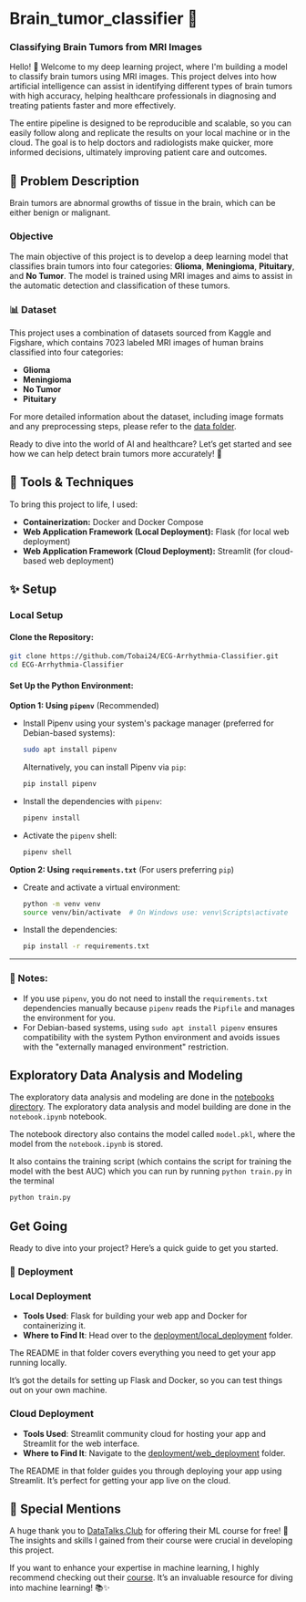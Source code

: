 # Brain_tumor_classifier 🧠

### Classifying Brain Tumors from MRI Images

Hello! 👋 Welcome to my deep learning project, where I'm building a model to classify brain tumors using MRI images. This project delves into how artificial intelligence can assist in identifying different types of brain tumors with high accuracy, helping healthcare professionals in diagnosing and treating patients faster and more effectively.

The entire pipeline is designed to be reproducible and scalable, so you can easily follow along and replicate the results on your local machine or in the cloud. The goal is to help doctors and radiologists make quicker, more informed decisions, ultimately improving patient care and outcomes.

## 📝 **Problem Description**

Brain tumors are abnormal growths of tissue in the brain, which can be either benign or malignant.

### **Objective**

The main objective of this project is to develop a deep learning model that classifies brain tumors into four categories: **Glioma**, **Meningioma**, **Pituitary**, and **No Tumor**. The model is trained using MRI images and aims to assist in the automatic detection and classification of these tumors.

### 📊 **Dataset**

This project uses a combination of datasets sourced from Kaggle and Figshare, which contains 7023 labeled MRI images of human brains classified into four categories:

- **Glioma**
- **Meningioma**
- **No Tumor**
- **Pituitary**

For more detailed information about the dataset, including image formats and any preprocessing steps, please refer to the [data folder](./data/README.md).

Ready to dive into the world of AI and healthcare? Let’s get started and see how we can help detect brain tumors more accurately! 🌟

## 🔧 Tools & Techniques

To bring this project to life, I used:

- **Containerization:** Docker and Docker Compose
- **Web Application Framework (Local Deployment):** Flask (for local web deployment)
- **Web Application Framework (Cloud Deployment):** Streamlit (for cloud-based web deployment)

## ✨ Setup

### **Local Setup**

#### **Clone the Repository**:

```bash
git clone https://github.com/Tobai24/ECG-Arrhythmia-Classifier.git
cd ECG-Arrhythmia-Classifier
```

#### **Set Up the Python Environment**:

**Option 1: Using `pipenv`** (Recommended)

- Install Pipenv using your system's package manager (preferred for Debian-based systems):

  ```bash
  sudo apt install pipenv
  ```

  Alternatively, you can install Pipenv via `pip`:

  ```bash
  pip install pipenv
  ```

- Install the dependencies with `pipenv`:

  ```bash
  pipenv install
  ```

- Activate the `pipenv` shell:
  ```bash
  pipenv shell
  ```

**Option 2: Using `requirements.txt`** (For users preferring `pip`)

- Create and activate a virtual environment:

  ```bash
  python -m venv venv
  source venv/bin/activate  # On Windows use: venv\Scripts\activate
  ```

- Install the dependencies:
  ```bash
  pip install -r requirements.txt
  ```

---

### 📝 Notes:

- If you use `pipenv`, you do not need to install the `requirements.txt` dependencies manually because `pipenv` reads the `Pipfile` and manages the environment for you.
- For Debian-based systems, using `sudo apt install pipenv` ensures compatibility with the system Python environment and avoids issues with the "externally managed environment" restriction.

## Exploratory Data Analysis and Modeling

The exploratory data analysis and modeling are done in the [notebooks directory](notebooks/). The exploratory data analysis and model building are done in the `notebook.ipynb` notebook.

The notebook directory also contains the model called `model.pkl`, where the model from the `notebook.ipynb` is stored.

It also contains the training script (which contains the script for training the model with the best AUC) which you can run by running `python train.py` in the terminal

```bash
python train.py
```

## Get Going

Ready to dive into your project? Here’s a quick guide to get you started.

### 📁 **Deployment**

### **Local Deployment**

- **Tools Used**: Flask for building your web app and Docker for containerizing it.
- **Where to Find It**: Head over to the [deployment/local_deployment](deployment/local_deployment) folder.

The README in that folder covers everything you need to get your app running locally.

It’s got the details for setting up Flask and Docker, so you can test things out on your own machine.

### **Cloud Deployment**

- **Tools Used**: Streamlit community cloud for hosting your app and Streamlit for the web interface.
- **Where to Find It**: Navigate to the [deployment/web_deployment](deployment/web_deployment) folder.

The README in that folder guides you through deploying your app using Streamlit. It’s perfect for getting your app live on the cloud.

## 🎉 Special Mentions

A huge thank you to [DataTalks.Club](https://datatalks.club) for offering their ML course for free! 🌟 The insights and skills I gained from their course were crucial in developing this project.

If you want to enhance your expertise in machine learning, I highly recommend checking out their [course](https://github.com/DataTalksClub/machine-learning-zoomcamp). It’s an invaluable resource for diving into machine learning! 📚✨
